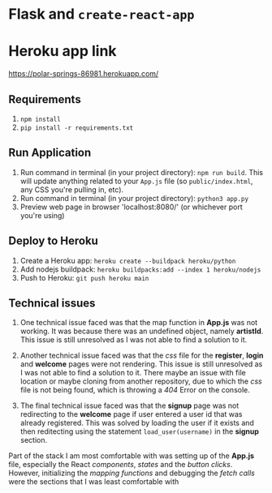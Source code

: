 # Flask and `create-react-app`

# Heroku app link
https://polar-springs-86981.herokuapp.com/

## Requirements
1. `npm install`
2. `pip install -r requirements.txt`

## Run Application
1. Run command in terminal (in your project directory): `npm run build`. This will update anything related to your `App.js` file (so `public/index.html`, any CSS you're pulling in, etc).
2. Run command in terminal (in your project directory): `python3 app.py`
3. Preview web page in browser 'localhost:8080/' (or whichever port you're using)

## Deploy to Heroku
1. Create a Heroku app: `heroku create --buildpack heroku/python`
2. Add nodejs buildpack: `heroku buildpacks:add --index 1 heroku/nodejs`
3. Push to Heroku: `git push heroku main`

## Technical issues
1. One technical issue faced was that the map function in **App.js** was not working. It was because there was an undefined object, namely **artistId**. This issue is still unresolved as I was not able to find a solution to it.

2. Another technical issue faced was that the *css* file for the **register**, **login** and **welcome** pages were not rendering. This issue is still unresolved as I was not able to find a solution to it. There maybe an issue with file location or maybe cloning from another repository, due to which the *css* file is not being found, which is throwing a *404* Error on the console.

3. The final technical issue faced was that the **signup** page was not redirecting to the **welcome** page if user entered a user id that was already registered. This was solved by loading the user if it exists and then reditecting using the statement `load_user(username)` in the **signup** section.

Part of the stack I am most comfortable with was setting up of the **App.js** file, especially the React *components*, *states* and the *button clicks*. However, initializing the *mapping functions* and debugging the *fetch calls* were the sections that I was least comfortable with
